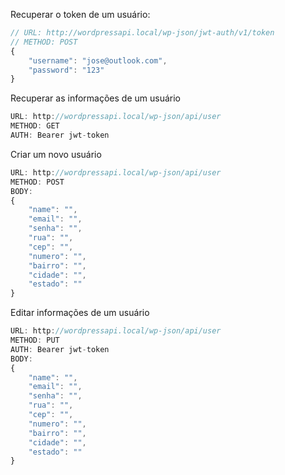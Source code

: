 Recuperar o token de um usuário:

```javascript
// URL: http://wordpressapi.local/wp-json/jwt-auth/v1/token
// METHOD: POST
{
    "username": "jose@outlook.com",
    "password": "123"
}
```

Recuperar as informações de um usuário
```javascript
URL: http://wordpressapi.local/wp-json/api/user
METHOD: GET
AUTH: Bearer jwt-token
```

Criar um novo usuário

```javascript
URL: http://wordpressapi.local/wp-json/api/user
METHOD: POST
BODY:
{
    "name": "",
    "email": "",
    "senha": "",
    "rua": "",
    "cep": "",
    "numero": "",
    "bairro": "",
    "cidade": "",
    "estado": ""
}
```

Editar informações de um usuário

```javascript
URL: http://wordpressapi.local/wp-json/api/user
METHOD: PUT
AUTH: Bearer jwt-token
BODY:
{
    "name": "",
    "email": "",
    "senha": "",
    "rua": "",
    "cep": "",
    "numero": "",
    "bairro": "",
    "cidade": "",
    "estado": ""
}
```

